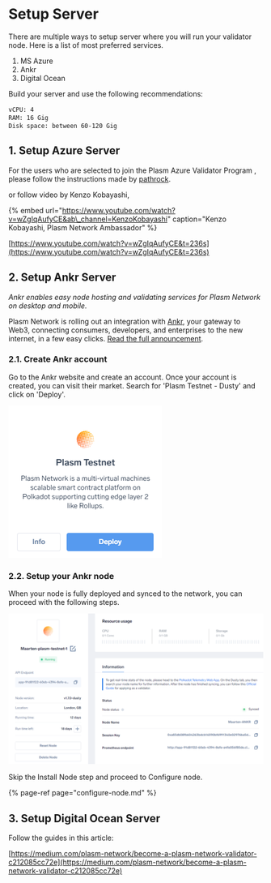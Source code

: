# Setup Server

There are multiple ways to setup server where you will run your validator node. Here is a list of most preferred services.

1. MS Azure
2. Ankr
3. Digital Ocean

Build your server and use the following recommendations:

```text
vCPU: 4
RAM: 16 Gig
Disk space: between 60-120 Gig
```

## 1. Setup Azure Server

For the users who are selected to join the Plasm Azure Validator Program , please follow the instructions made by [pathrock](https://pathrock-70243.medium.com/plasm-azure-validator-program-758205408117).



or follow video by Kenzo Kobayashi, 

{% embed url="https://www.youtube.com/watch?v=wZgIqAufyCE&ab\_channel=KenzoKobayashi" caption="Kenzo Kobayashi, Plasm Network Ambassador" %}

[https://www.youtube.com/watch?v=wZgIqAufyCE&t=236s](https://www.youtube.com/watch?v=wZgIqAufyCE&t=236s)

## 2. Setup Ankr Server

 _Ankr enables easy node hosting and validating services for Plasm Network on desktop and mobile._

Plasm Network is rolling out an integration with [Ankr](https://www.ankr.com/), your gateway to Web3, connecting consumers, developers, and enterprises to the new internet, in a few easy clicks. [Read the full announcement](https://medium.com/plasm-network/one-click-plasm-testnet-node-on-ankr-1a177f988bcc).

### 2.1. Create Ankr account

Go to the Ankr website and create an account. Once your account is created, you can visit their market. Search for 'Plasm Testnet - Dusty' and click on 'Deploy'.

![](../../.gitbook/assets/image%20%287%29.png)

### 2.2. Setup your Ankr node

When your node is fully deployed and synced to the network, you can proceed with the following steps.

![](../../.gitbook/assets/image%20%288%29.png)

Skip the Install Node step and proceed to Configure node. 

{% page-ref page="configure-node.md" %}

## 3. Setup Digital Ocean Server

Follow the guides in this article:

[https://medium.com/plasm-network/become-a-plasm-network-validator-c212085cc72e](https://medium.com/plasm-network/become-a-plasm-network-validator-c212085cc72e)





